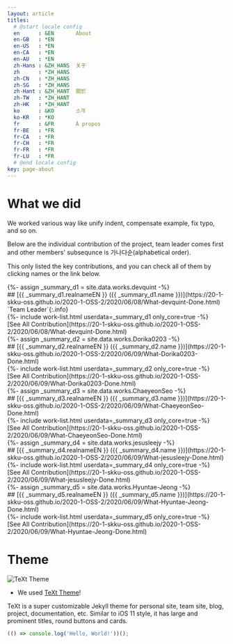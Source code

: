 ```yaml
---
layout: article
titles:
  # @start locale config
  en      : &EN       About
  en-GB   : *EN
  en-US   : *EN
  en-CA   : *EN
  en-AU   : *EN
  zh-Hans : &ZH_HANS  关于
  zh      : *ZH_HANS
  zh-CN   : *ZH_HANS
  zh-SG   : *ZH_HANS
  zh-Hant : &ZH_HANT  關於
  zh-TW   : *ZH_HANT
  zh-HK   : *ZH_HANT
  ko      : &KO       소개
  ko-KR   : *KO
  fr      : &FR       À propos
  fr-BE   : *FR
  fr-CA   : *FR
  fr-CH   : *FR
  fr-FR   : *FR
  fr-LU   : *FR
  # @end locale config
key: page-about
---
```

# What we did

We worked various way like unify indent, compensate example, fix typo, and so on.

Below are the individual contribution of the project, team leader comes first and other members' subsequnce is 가나다순(alphabetical order).

This only listed the key contributions, and you can check all of them by clicking names or the link below.

<div>{%- assign _summary_d1 = site.data.works.devquint -%}</div>
## [{{ _summary_d1.realnameEN }} ({{ _summary_d1.name }})](https://20-1-skku-oss.github.io/2020-1-OSS-2/2020/06/08/What-devquint-Done.html) `Team Leader`{:.info}
<div>{%- include work-list.html userdata=_summary_d1 only_core=true -%}</div>
[See All Contribution](https://20-1-skku-oss.github.io/2020-1-OSS-2/2020/06/08/What-devquint-Done.html)

<div>{%- assign _summary_d2 = site.data.works.Dorika0203 -%}</div>
## [{{ _summary_d2.realnameEN }} ({{ _summary_d2.name }})](https://20-1-skku-oss.github.io/2020-1-OSS-2/2020/06/09/What-Dorika0203-Done.html)
<div>{%- include work-list.html userdata=_summary_d2 only_core=true -%}</div>
[See All Contribution](https://20-1-skku-oss.github.io/2020-1-OSS-2/2020/06/09/What-Dorika0203-Done.html)

<div>{%- assign _summary_d3 = site.data.works.ChaeyeonSeo -%}</div>
## [{{ _summary_d3.realnameEN }} ({{ _summary_d3.name }})](https://20-1-skku-oss.github.io/2020-1-OSS-2/2020/06/09/What-ChaeyeonSeo-Done.html)
<div>{%- include work-list.html userdata=_summary_d3 only_core=true -%}</div>
[See All Contribution](https://20-1-skku-oss.github.io/2020-1-OSS-2/2020/06/09/What-ChaeyeonSeo-Done.html)

<div>{%- assign _summary_d4 = site.data.works.jesusleejy -%}</div>
## [{{ _summary_d4.realnameEN }} ({{ _summary_d4.name }})](https://20-1-skku-oss.github.io/2020-1-OSS-2/2020/06/09/What-jesusleejy-Done.html)
<div>{%- include work-list.html userdata=_summary_d4 only_core=true -%}</div>
[See All Contribution](https://20-1-skku-oss.github.io/2020-1-OSS-2/2020/06/09/What-jesusleejy-Done.html)

<div>{%- assign _summary_d5 = site.data.works.Hyuntae-Jeong -%}</div>
## [{{ _summary_d5.realnameEN }} ({{ _summary_d5.name }})](https://20-1-skku-oss.github.io/2020-1-OSS-2/2020/06/09/What-Hyuntae-Jeong-Done.html)
<div>{%- include work-list.html userdata=_summary_d5 only_core=true -%}</div>
[See All Contribution](https://20-1-skku-oss.github.io/2020-1-OSS-2/2020/06/09/What-Hyuntae-Jeong-Done.html)

# Theme
![TeXt Theme](https://raw.githubusercontent.com/kitian616/jekyll-TeXt-theme/master/screenshots/TeXt-home.jpg)
- We used [TeXt Theme](https://github.com/kitian616/jekyll-TeXt-theme)!

TeXt is a super customizable Jekyll theme for personal site, team site, blog, project, documentation, etc. Similar to iOS 11 style, it has large and prominent titles, round buttons and cards.

```javascript
(() => console.log('Hello, World!'))();
```